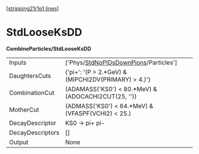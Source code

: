 [[stripping21r1p1 lines]](./stripping21r1p1-index)

# StdLooseKsDD

**CombineParticles/StdLooseKsDD**

|                  |                                                                                                 |
|------------------|-------------------------------------------------------------------------------------------------|
| Inputs           | ['Phys/[StdNoPIDsDownPions](./stripping21r1p1-commonparticles-stdnopidsdownpions)/Particles'] |
| DaughtersCuts    | {'pi+': '(P \> 2.\*GeV) & (MIPCHI2DV(PRIMARY) \> 4.)'}                                          |
| CombinationCut   | (ADAMASS('KS0') \< 80.\*MeV) & (ADOCACHI2CUT(25, ''))                                           |
| MotherCut        | (ADMASS('KS0') \< 64.\*MeV) & (VFASPF(VCHI2) \< 25.)                                            |
| DecayDescriptor  | KS0 -\> pi+ pi-                                                                                 |
| DecayDescriptors | []                                                                                            |
| Output           | None                                                                                            |
